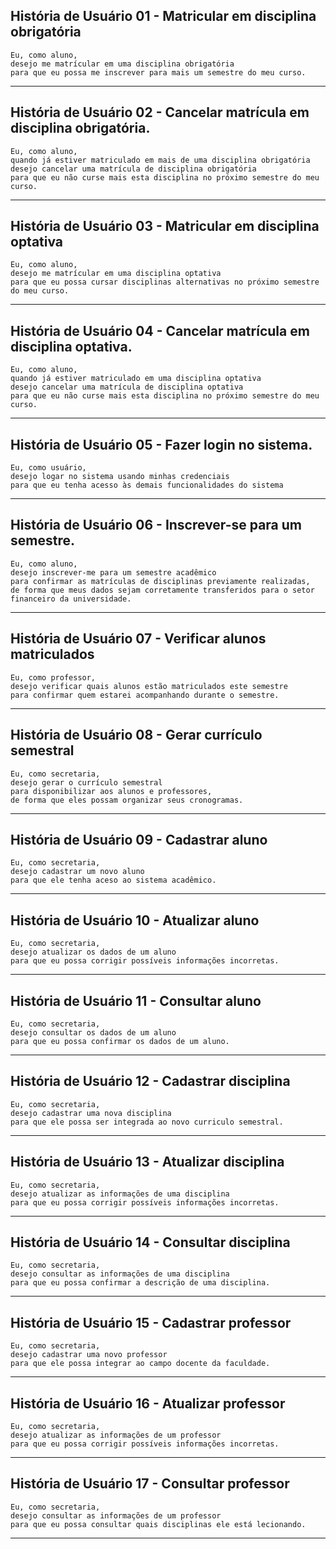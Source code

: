 ##  História de Usuário 01 - Matricular em disciplina obrigatória

    Eu, como aluno,
    desejo me matrícular em uma disciplina obrigatória
    para que eu possa me inscrever para mais um semestre do meu curso.

___

## História de Usuário 02 - Cancelar matrícula em disciplina obrigatória.

    Eu, como aluno,
    quando já estiver matriculado em mais de uma disciplina obrigatória
    desejo cancelar uma matrícula de disciplina obrigatória
    para que eu não curse mais esta disciplina no próximo semestre do meu curso.

___

##  História de Usuário 03 - Matricular em disciplina optativa

    Eu, como aluno,
    desejo me matrícular em uma disciplina optativa
    para que eu possa cursar disciplinas alternativas no próximo semestre do meu curso.

___

## História de Usuário 04 - Cancelar matrícula em disciplina optativa.

    Eu, como aluno,
    quando já estiver matriculado em uma disciplina optativa
    desejo cancelar uma matrícula de disciplina optativa
    para que eu não curse mais esta disciplina no próximo semestre do meu curso.

___

## História de Usuário 05 - Fazer login no sistema.

    Eu, como usuário,
    desejo logar no sistema usando minhas credenciais
    para que eu tenha acesso às demais funcionalidades do sistema

___

## História de Usuário 06 - Inscrever-se para um semestre.

    Eu, como aluno,
    desejo inscrever-me para um semestre acadêmico
    para confirmar as matrículas de disciplinas previamente realizadas, 
    de forma que meus dados sejam corretamente transferidos para o setor financeiro da universidade.

___

## História de Usuário 07 - Verificar alunos matriculados

    Eu, como professor,
    desejo verificar quais alunos estão matriculados este semestre
    para confirmar quem estarei acompanhando durante o semestre.

___

## História de Usuário 08 - Gerar currículo semestral

    Eu, como secretaria,
    desejo gerar o currículo semestral
    para disponibilizar aos alunos e professores,
    de forma que eles possam organizar seus cronogramas.

___

## História de Usuário 09 - Cadastrar aluno

    Eu, como secretaria,
    desejo cadastrar um novo aluno
    para que ele tenha aceso ao sistema acadêmico.

___

## História de Usuário 10 - Atualizar aluno

    Eu, como secretaria,
    desejo atualizar os dados de um aluno
    para que eu possa corrigir possíveis informações incorretas.

___

## História de Usuário 11 - Consultar aluno

    Eu, como secretaria,
    desejo consultar os dados de um aluno
    para que eu possa confirmar os dados de um aluno.

___

## História de Usuário 12 - Cadastrar disciplina

    Eu, como secretaria,
    desejo cadastrar uma nova disciplina
    para que ele possa ser integrada ao novo curriculo semestral.

___

## História de Usuário 13 - Atualizar disciplina

    Eu, como secretaria,
    desejo atualizar as informações de uma disciplina
    para que eu possa corrigir possíveis informações incorretas.

___

## História de Usuário 14 - Consultar disciplina

    Eu, como secretaria,
    desejo consultar as informações de uma disciplina
    para que eu possa confirmar a descrição de uma disciplina.

___

## História de Usuário 15 - Cadastrar professor

    Eu, como secretaria,
    desejo cadastrar uma novo professor
    para que ele possa integrar ao campo docente da faculdade.

___

## História de Usuário 16 - Atualizar professor

    Eu, como secretaria,
    desejo atualizar as informações de um professor
    para que eu possa corrigir possíveis informações incorretas.

___

## História de Usuário 17 - Consultar professor

    Eu, como secretaria,
    desejo consultar as informações de um professor
    para que eu possa consultar quais disciplinas ele está lecionando.

___
